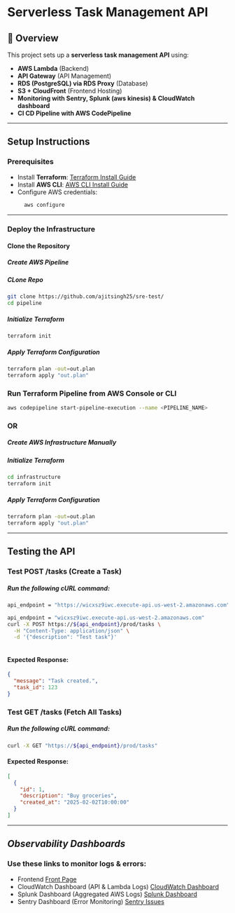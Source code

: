 # Serverless Task Management API

## 🚀 Overview
This project sets up a **serverless task management API** using:
- **AWS Lambda** (Backend)
- **API Gateway** (API Management)
- **RDS (PostgreSQL) via RDS Proxy** (Database)
- **S3 + CloudFront** (Frontend Hosting)
- **Monitoring with Sentry, Splunk (aws kinesis) & CloudWatch dashboard**
- **CI CD Pipeline with AWS CodePipeline**

---

## **Setup Instructions**
### **Prerequisites**
- Install **Terraform**: [Terraform Install Guide](https://developer.hashicorp.com/terraform/tutorials/aws-get-started/install-cli)
- Install **AWS CLI**: [AWS CLI Install Guide](https://aws.amazon.com/cli/)
- Configure AWS credentials:
  ```sh
    aws configure
  ```

---
###  **Deploy the Infrastructure**

#### Clone the Repository
##### Create AWS Pipeline
##### CLone Repo
``` sh
git clone https://github.com/ajitsingh25/sre-test/
cd pipeline
```
##### Initialize Terraform
``` sh
terraform init
```
##### Apply Terraform Configuration
``` sh
terraform plan -out=out.plan
terraform apply "out.plan"
```
### Run Terraform Pipeline from AWS Console or CLI
``` sh
aws codepipeline start-pipeline-execution --name <PIPELINE_NAME>
```

### **OR** 
##### Create AWS Infrastructure Manually
##### Initialize Terraform
``` sh
cd infrastructure
terraform init
```
##### Apply Terraform Configuration
``` sh
terraform plan -out=out.plan
terraform apply "out.plan"
```
---

## **Testing the API**
### Test POST /tasks (Create a Task)
##### Run the following cURL command:

``` sh
api_endpoint = "https://wicxsz9iwc.execute-api.us-west-2.amazonaws.com"

api_endpoint = "wicxsz9iwc.execute-api.us-west-2.amazonaws.com"
curl -X POST https://${api_endpoint}/prod/tasks \
  -H "Content-Type: application/json" \
  -d '{"description": "Test task"}'
      
```
#### Expected Response:
``` json
{
  "message": "Task created.",
  "task_id": 123
}
```
###  Test GET /tasks (Fetch All Tasks)
##### Run the following cURL command:
``` sh
curl -X GET "https://${api_endpoint}/prod/tasks"
```
#### Expected Response:
``` json
[
  {
    "id": 1,
    "description": "Buy groceries",
    "created_at": "2025-02-02T10:00:00"
  }
]
```
---
## *Observability Dashboards*
### Use these links to monitor logs & errors:
- Frontend [Front Page](https://d2em6al9r5u3g1.cloudfront.net/index.html)
- CloudWatch Dashboard (API & Lambda Logs) [CloudWatch Dashboard](https://eu-central-1.console.aws.amazon.com/cloudwatch/home#dashboards:name=SRE-API-Metrics)
- Splunk Dashboard (Aggregated AWS Logs) [Splunk Dashboard](https://prd-p-gcxgi.splunkcloud.com/en-GB/app/search/search?earliest=-24h%40h&latest=now&q=search%20index%3D*&display.page.search.mode=smart&dispatch.sample_ratio=1&workload_pool=&sid=1738687772.9026)
- Sentry Dashboard (Error Monitoring) [Sentry Issues](https://comet-rocks-uc.sentry.io/issues/?project=4508747779145808&query=&referrer=issue-list&statsPeriod=14d)

